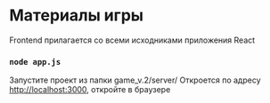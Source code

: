 # Материалы игры

Frontend прилагается со всеми исходниками приложения React

### `node app.js`

Запустите проект из папки game_v.2/server/
Откроется по адресу [http://localhost:3000](http://localhost:3000), откройте в браузере
